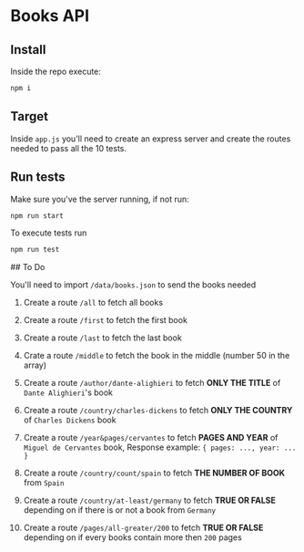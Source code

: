 # Books API

## Install

Inside the repo execute:

```sh
npm i
```

## Target

Inside `app.js` you'll need to create an express server and create the routes needed to pass all the 10 tests.

## Run tests

Make sure you've the server running, if not run:

```sh
npm run start
```

To execute tests run

```sh
npm run test
```

## To Do

You'll need to import `/data/books.json` to send the books needed

1. Create a route `/all` to fetch all books

2. Create a route `/first` to fetch the first book

3. Create a route `/last` to fetch the last book

4. Crate a route `/middle` to fetch the book in the middle (number 50 in the array)

5. Create a route `/author/dante-alighieri` to fetch **ONLY THE TITLE** of `Dante Alighieri`'s book

6. Create a route `/country/charles-dickens` to fetch **ONLY THE COUNTRY** of `Charles Dickens` book

7. Create a route `/year&pages/cervantes` to fetch **PAGES AND YEAR** of `Miguel de Cervantes` book, Response example: `{ pages: ..., year: ... }`

8. Create a route `/country/count/spain` to fetch **THE NUMBER OF BOOK** from `Spain`

9. Create a route `/country/at-least/germany` to fetch **TRUE OR FALSE** depending on if there is or not a book from `Germany`

10. Create a route `/pages/all-greater/200` to fetch **TRUE OR FALSE** depending on if every books contain more then `200` pages

